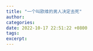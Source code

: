 ```yaml
---
title: "一个叫欧维的男人决定去死"
author: 
categories: 
date: 2022-10-17 22:51:22 +0800
tags: 
excerpt: 
---
```










